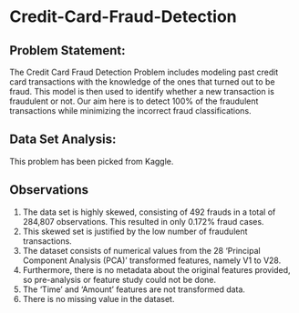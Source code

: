 # Credit-Card-Fraud-Detection

## Problem Statement:

The Credit Card Fraud Detection Problem includes modeling past credit card transactions with the knowledge of the ones that turned out to be fraud. This model is then used to identify whether a new transaction is fraudulent or not. Our aim here is to detect 100% of the fraudulent transactions while minimizing the incorrect fraud classifications.

## Data Set Analysis:

This problem has been picked from Kaggle.



## Observations

1. The data set is highly skewed, consisting of 492 frauds in a total of 284,807 observations. This resulted in only 0.172% fraud cases.
2. This skewed set is justified by the low number of fraudulent transactions.
3. The dataset consists of numerical values from the 28 ‘Principal Component Analysis (PCA)’ transformed features, namely V1 to V28.
4. Furthermore, there is no metadata about the original features provided, so pre-analysis or feature study could not be done.
5. The ‘Time’ and ‘Amount’ features are not transformed data.
6. There is no missing value in the dataset.
